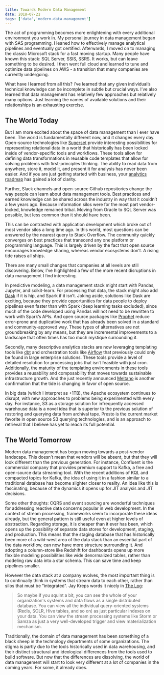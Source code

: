 ```yaml
---
title: Towards Modern Data Management
date: 2018-07-21
tags: ['data','modern-data-management']
---
```


The act of programming becomes more enlightening with every additional environment you work in. My personal journey in data management began with SAS programming. I leaned how to effectively manage analytical pipelines and eventually got certified. Afterwards, I moved on to managing the classic Microsoft stack for a fast moving startup. Many people have known this stack: SQL Server, SSIS, SSRS. It works, but can leave something to be desired. I then went full cloud and learned to tune and optimize data pipelines on AWS - a transition that many companies are currently undergoing.

What have I learned from all this? I’ve learned that any given individual’s technical knowledge can be incomplete in subtle but crucial ways. I’ve also learned that data management has relatively few approaches but relatively many options. Just learning the names of available solutions and their relationships is an exhausting exercise.

## The World Today

But I am more excited about the space of data management than I ever have been. The world is fundamentally different now, and it changes every day. Open-source technologies like [Superset](https://github.com/apache/incubator-superset) provide interesting possibilities for representing relational data in a world that historically has been locked inside of vendor-specific tools and workflows. These tools allow for defining data transformations in reusable code templates that allow for solving problems with first-principles thinking. The ability to read data from anywhere, store it, model it, and present it for analysis has never been easier. And if you are just getting started with business, your [analytics roadmap](https://thinkgrowth.org/the-startup-founders-guide-to-analytics-1d2176f20ac1) has gained a lot of clarity.

Further, Slack channels and open-source Github repositories change the way people can learn about data management tools. Best practices and earned knowledge can be shared across the industry in way that it couldn’t a few years ago.  Because information silos were for the most part vendor-locked, knowledge remained tribal. Moving from Oracle to SQL Server was possible, but less common than it should have been.

This can be contrasted with application development which broke out of most vendor silos a long time ago. In this world, most questions can be answered by the nearest query to Stack Overflow. The community quickly converges on best practices that transcend any one platform or programming language. This is largely driven by the fact that open source encourages knowledge sharing, whereas vendor ecosystems don’t. A rising tide raises all ships.

There are many small changes that companies at all levels are still discovering. Below, I’ve highlighted a few of the more recent disruptions in data management I find interesting.

In predictive modeling, a data management stack might start with Pandas, Jupyter, and scikit-learn. For processing that data, the stack might also add [Dask](https://dask.pydata.org/en/latest/) if it is hip, and Spark if it isn’t. Joking aside, solutions like Dask are exciting, because they provide opportunities for data people to deploy pipelines even faster than with Spark (deep learning tasks excluded), since much of the code developed using Pandas will not need to be rewritten to work with Spark’s APIs. And open source packages like [Prophet](https://facebook.github.io/prophet/) reduce error-prone and duplicative work that has already been solved in a standard and community-approved way. These types of alternatives are not groundbreaking by any means, but they are incremental improvements to a landscape that often times has too much mystique surrounding it.

Secondly, many descriptive analytics stacks are now leveraging templating tools like [dbt](https://github.com/fishtown-analytics/dbt) and orchestration tools like [Airflow](https://github.com/apache/incubator-airflow) that previously could only be found in large enterprise solutions. These tools provide a level of detailed resolution for processing jobs that isn’t feasible with just cron. Additionally, the maturity of the templating environments in these tools provides a reusability and composability that moves towards sustainable infrastructure growth. And the just recently announced [Meltano](https://about.gitlab.com/2018/08/01/hey-data-teams-we-are-working-on-a-tool-just-for-you/) is another confirmation that the tide is changing in favor of open source.

In big data (which I interpret as +1TB), the Apache ecosystem continues to disrupt, with new approaches to problems being experimented with every day. For instance, S3 as a storage solution for infrequently accessed warehouse data is a novel idea that is superior to the previous solution of restoring and querying data from archival tape. Presto is the current market favorite in open source S3 querying technologies, and is an approach to retrieval that I believe has yet to reach its full potential.

## The World Tomorrow

Modern data management has begun moving towards a post-vendor landscape. This doesn’t mean that vendors will be absent, but that they will look different than the previous generation. For instance, Confluent is the commercial company that provides premium support to Kafka, a free and open-source data streaming tool. With the recent additions of KQL and compacted topics for Kafka, the idea of using it in a fashion similar to a traditional database has become slighter closer to reality. An idea like this is fascinating, because of the dynamics it opens up for JIT analysis and JIT decisions.

Some other thoughts: CQRS and event sourcing are wonderful techniques for addressing reactive data concerns popular in web development. In the context of stream processing, frameworks seem to incorporate these ideas already, but the general pattern is still useful even at higher levels of abstraction. Regarding storage, it is cheaper than it ever has been, which opens up the possibility of separate data stores for development, staging, and production. This means that the staging database that has historically been more of a wild-west area of the data stack than an essential part of the data workflow, can now have more structure surrounding it. And adopting a column-store like Redshift for dashboards opens up more flexible modeling possibilities like wide denormalized tables, rather than modeling raw data into a star schema. This can save time and keep pipelines smaller.

However the data stack at a company evolves, the most important thing is to continually think in systems that stream data to each other, rather than silos that must be "integrated". Jay Kreps words it nicely in [The Log](https://engineering.linkedin.com/distributed-systems/log-what-every-software-engineer-should-know-about-real-time-datas-unifying):

> So maybe if you squint a bit, you can see the whole of your organization's systems and data flows as a single distributed database. You can view all the individual query-oriented systems (Redis, SOLR, Hive tables, and so on) as just particular indexes on your data. You can view the stream processing systems like Storm or Samza as just a very well-developed trigger and view materialization mechanism.

Traditionally, the domain of data management has been something of a black sheep in the technology departments of some organizations. The stigma is partly due to the tools historically used in data warehousing, and their distinct structural and ideological differences from the tools used to build software. But now that the differences are dissolving, the world of data management will start to look very different at a lot of companies in the coming years. For some, it already does.